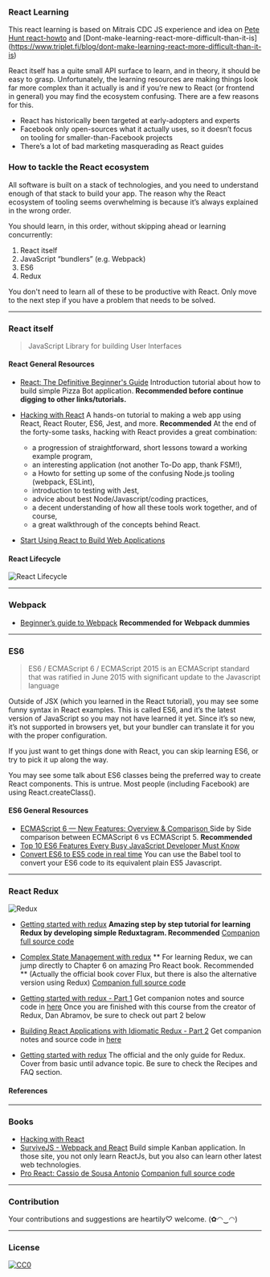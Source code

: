 ### **React Learning** 

This react learning is based on Mitrais CDC JS experience and idea on [Pete Hunt react-howto](https://github.com/petehunt/react-howto)
and [Dont-make-learning-react-more-difficult-than-it-is] (https://www.triplet.fi/blog/dont-make-learning-react-more-difficult-than-it-is)

React itself has a quite small API surface to learn, and in theory, it should be easy to grasp. Unfortunately, the learning resources are making things look far more complex than it actually is and if you’re new to React (or frontend in general) you may find the ecosystem confusing. There are a few reasons for this.

- React has historically been targeted at early-adopters and experts
- Facebook only open-sources what it actually uses, so it doesn’t focus on tooling for smaller-than-Facebook projects
- There’s a lot of bad marketing masquerading as React guides

### How to tackle the React ecosystem

All software is built on a stack of technologies, and you need to understand enough of that stack to build your app. The reason why the React ecosystem of tooling seems overwhelming is because it’s always explained in the wrong order.

You should learn, in this order, without skipping ahead or learning concurrently:

1. React itself
2. JavaScript “bundlers” (e.g. Webpack)
3. ES6
4. Redux

You don't need to learn all of these to be productive with React. Only move to the next step if you have a problem that needs to be solved.

---
### React itself
> JavaScript Library for building User Interfaces

#### React General Resources

* [React: The Definitive Beginner's Guide](https://mva.microsoft.com/en-us/training-courses/react-the-definitive-beginner-s-guide-16547)
  Introduction tutorial about how to build simple Pizza Bot application. **Recommended before continue digging to other links/tutorials.**

* [Hacking with React](http://www.hackingwithreact.com/)
 A hands-on tutorial to making a web app using React, React Router, ES6, Jest, and more. **Recommended**
At the end of the forty-some tasks, hacking with React provides a great combination:
  + a progression of straightforward, short lessons toward a working example program,
  + an interesting application (not another To-Do app, thank FSM!),
  + a Howto for setting up some of the confusing Node.js tooling (webpack, ESLint),
  + introduction to testing with Jest,
  + advice about best Node/Javascript/coding practices,
  + a decent understanding of how all these tools work together, and of course,
  + a great walkthrough of the concepts behind React.

* [Start Using React to Build Web Applications](https://egghead.io/courses/react-fundamentals)

#### React Lifecycle
![React Lifecycle](http://image.slidesharecdn.com/7reduxchallenges-160128205435/95/7-redux-challenges-6-638.jpg?cb=1454014493 "React Lifecycle")


---
### Webpack
* [Beginner’s guide to Webpack](https://medium.com/@dabit3/beginner-s-guide-to-webpack-b1f1a3638460#.gy4alqs9i) **Recommended for Webpack dummies**

---
### ES6
> ES6 / ECMAScript 6 / ECMAScript 2015 is an ECMAScript standard that was ratified in June 2015 with significant update to the Javascript language

Outside of JSX (which you learned in the React tutorial), you may see some funny syntax in React examples. This is called ES6, and it’s the latest version of JavaScript so you may not have learned it yet. Since it’s so new, it’s not supported in browsers yet, but your bundler can translate it for you with the proper configuration.

If you just want to get things done with React, you can skip learning ES6, or try to pick it up along the way.

You may see some talk about ES6 classes being the preferred way to create React components. This is untrue. Most people (including Facebook) are using React.createClass().


#### ES6 General Resources
* [ECMAScript 6 — New Features: Overview & Comparison ](http://es6-features.org/)
  Side by Side comparison between ECMAScript 6 vs ECMAScript 5. **Recommended**
* [Top 10 ES6 Features Every Busy JavaScript Developer Must Know](https://webapplog.com/es6/)
* [Convert ES6 to ES5 code in real time](https://babeljs.io/repl/)
  You can use the Babel tool to convert your ES6 code to its equivalent plain ES5 Javascript.


---
### React Redux

![Redux](http://i.imgur.com/WZGxoj7.jpg "Redux")

* [Getting started with redux](www.learnredux.com)
	**Amazing step by step tutorial for learning Redux by developing simple Reduxtagram. Recommended**
[Companion full source code](https://github.com/wesbos/Learn-Redux-Starter-Files)

* [Complex State Management with redux](http://www.pro-react.com/materials/ch06-alt-redux.pdf)
  ** For learning Redux, we can jump directly to Chapter 6 on amazing Pro React book. Recommended ** (Actually the official book cover Flux, but there is also the alternative version using Redux)
 [Companion full source code](https://github.com/pro-react/kanban-app)

* [Getting started with redux - Part 1](https://egghead.io/courses/getting-started-with-redux)
 Get companion notes and source code in [here](https://github.com/tayiorbeii/egghead.io_redux_course_notes)
Once you are finished with this course from the creator of Redux, Dan Abramov, be sure to check out part 2 below

* [Building React Applications with Idiomatic Redux - Part 2](https://egghead.io/courses/building-react-applications-with-idiomatic-redux)
Get companion notes and source code in [here](https://github.com/tayiorbeii/egghead.io_idiomatic_redux_course_notes)

* [Getting started with redux](http://redux.js.org/)
  The official and the only guide for Redux. Cover from basic until advance topic. Be sure to check the Recipes and FAQ section.


#### References

---
### Books
* [Hacking with React](http://www.hackingwithreact.com/)
* [SurviveJS - Webpack and React](http://survivejs.com/) Build simple Kanban application. In those site, you not only learn ReactJs, but you also can learn other latest web technologies.
* [Pro React: Cassio de Sousa Antonio](http://www.pro-react.com/)
[Companion full source code](https://github.com/pro-react/kanban-app)

---
### Contribution
Your contributions and suggestions are heartily♡ welcome. (✿◠‿◠)

---
### License
[![CC0](http://i.creativecommons.org/p/zero/1.0/88x31.png)](http://creativecommons.org/publicdomain/zero/1.0/)
